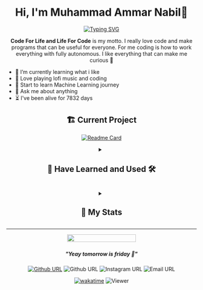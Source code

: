<div align="center">

<h1>Hi, I'm Muhammad Ammar Nabil👋</h1>

[![Typing SVG](https://readme-typing-svg.demolab.com?font=Consolas&color=2EF77D&center=true&vCenter=true&width=435&lines=%F0%9F%93%8A+Data+Enthusiast;%F0%9F%92%BB+Backend+Developer;%F0%9F%93%84+Love+with+Data)](https://git.io/typing-svg)

</div>
<div align="center">

**Code For Life and Life For Code** is my motto. I really love code and make programs that can be useful for everyone. For me coding is how to work everything with fully autonomous. I like everything that can make me curious 🔬

</div>

- 🌱 I’m currently learning what i like
- 🎵 Love playing lofi music and coding
- 🧿 Start to learn Machine Learning journey
- 💬 Ask me about anything
- ⏳ I've been alive for 7832 days
  </br>

<div align="center">

## 🏗 Current Project

[![Readme Card](https://github-readme-stats.vercel.app/api/pin/?username=manabil&repo=Dectma&show_owner=true&theme=tokyonight&bg_color=151515&title_color=fb8c00&text_color=ffffff&icon_color=39d353&border_color=151515)](https://github.com/manabil/Dectma)
</br>

<details>

<summary><h2>🔎 Have Learned and Used 🛠</h2></summary>

<details>
    
<summary><h3>Programming Language</h3></summary>

<a href="https://www.php.net" target="_blank" rel="noreferrer"> <img src="https://raw.githubusercontent.com/devicons/devicon/master/icons/php/php-original.svg" alt="php" width="40" height="40"/> </a>
<a href="https://www.python.org" target="_blank" rel="noreferrer"> <img src="https://raw.githubusercontent.com/devicons/devicon/master/icons/python/python-original.svg" alt="python" width="40" height="40"/> </a>
<a href="https://www.java.com" target="_blank" rel="noreferrer"> <img src="https://raw.githubusercontent.com/devicons/devicon/master/icons/java/java-original.svg" alt="java" width="40" height="40"/> </a>
<a href="https://developer.mozilla.org/en-US/docs/Web/JavaScript" target="_blank" rel="noreferrer"> <img src="https://raw.githubusercontent.com/devicons/devicon/master/icons/javascript/javascript-original.svg" alt="javascript" width="40" height="40"/>
<a href="https://www.w3schools.com/cpp/" target="_blank" rel="noreferrer"> <img src="https://raw.githubusercontent.com/devicons/devicon/master/icons/cplusplus/cplusplus-original.svg" alt="cplusplus" width="40" height="40"/> </a>

</details>
 
<details>

<summary><h3>Web Framework</h3></summary>

</a> <a href="https://laravel.com/" target="_blank" rel="noreferrer"> <img src="https://raw.githubusercontent.com/devicons/devicon/master/icons/laravel/laravel-plain-wordmark.svg" alt="laravel" width="40" height="40"/> </a>
<a href="https://codeigniter.com" target="_blank" rel="noreferrer"> <img src="https://cdn.worldvectorlogo.com/logos/codeigniter.svg" alt="codeigniter" width="40" height="40"/> </a>
<a href="https://github.com/hapijs/hapi" target="_blank" rel="noreferrer"> <img src="https://raw.githubusercontent.com/hapijs/assets/master/images/hapi.png" alt="hapijs" width="60" height="40"/> </a>

</details>
 
<details>

<summary><h3>Web Development</h3></summary>

<a href="https://nodejs.org/en/" target="_blank" rel="noreferrer"> <img src="https://nodejs.org/static/images/logo.svg" alt="nodejs" width="100" height="40"/> </a>
<a href="https://www.w3.org/html/" target="_blank" rel="noreferrer"> <img src="https://raw.githubusercontent.com/devicons/devicon/master/icons/html5/html5-original-wordmark.svg" alt="html5" width="40" height="40"/> </a>
<a href="https://www.w3schools.com/css/" target="_blank" rel="noreferrer"> <img src="https://raw.githubusercontent.com/devicons/devicon/master/icons/css3/css3-original-wordmark.svg" alt="css3" width="40" height="40"/> </a>
<a href="https://getbootstrap.com" target="_blank" rel="noreferrer"> <img src="https://raw.githubusercontent.com/devicons/devicon/master/icons/bootstrap/bootstrap-plain-wordmark.svg" alt="bootstrap" width="40" height="40"/> </a>
<a href="https://www.chartjs.org" target="_blank" rel="noreferrer"> <img src="https://www.chartjs.org/media/logo-title.svg" alt="chartjs" width="40" height="40"/> </a>

</details>

<details>

<summary><h3>Database</h3></summary>

<a href="https://www.mysql.com/" target="_blank" rel="noreferrer"> <img src="https://raw.githubusercontent.com/devicons/devicon/master/icons/mysql/mysql-original-wordmark.svg" alt="mysql" width="40" height="40"/> </a>
<a href="https://www.postgresql.org/" target="_blank" rel="noreferrer"> <img src="https://www.postgresql.org/media/img/about/press/elephant.png" alt="postgre" width="40" height="40"/> </a>

</details>

<details>

<summary><h3>Tool and Utilities</h3></summary>

<a href="https://code.visualstudio.com/" target="_blank" rel="noreferrer"> <img src="https://code.visualstudio.com/assets/images/code-stable.png" alt="vscode" width="40" height="40"/> </a>
<a href="https://colab.research.google.com" target="_blank" rel="noreferrer"> <img src="https://colab.research.google.com/img/colab_favicon_256px.png" alt="colab" width="40" height="40"/> </a>
<a href="https://git-scm.com/" target="_blank" rel="noreferrer"> <img src="https://www.vectorlogo.zone/logos/git-scm/git-scm-icon.svg" alt="git" width="40" height="40"/> </a>
<a href="https://www.figma.com/" target="_blank" rel="noreferrer"> <img src="https://www.vectorlogo.zone/logos/figma/figma-icon.svg" alt="figma" width="40" height="40"/> </a>
<a href="https://www.gnu.org/software/bash/" target="_blank" rel="noreferrer"> <img src="https://www.vectorlogo.zone/logos/gnu_bash/gnu_bash-icon.svg" alt="bash" width="40" height="40"/> </a>
<a href="https://www.mathworks.com/" target="_blank" rel="noreferrer"> <img src="https://upload.wikimedia.org/wikipedia/commons/2/21/Matlab_Logo.png" alt="matlab" width="40" height="40"/> </a>
<a href="https://www.qt.io/" target="_blank" rel="noreferrer"> <img src="https://upload.wikimedia.org/wikipedia/commons/0/0b/Qt_logo_2016.svg" alt="qt" width="40" height="40"/> </a>
<a href="https://www.arduino.cc/" target="_blank" rel="noreferrer"> <img src="https://cdn.worldvectorlogo.com/logos/arduino-1.svg" alt="arduino" width="40" height="40"/> </a>
<a href="https://www.pygame.org/" target="_blank" rel="noreferrer"> <img src="https://www.pygame.org/images/logo_lofi.png" alt="pygame" width="100" height="40"/> </a>

</details>

<details>

<summary><h3>Machine Learning</h3></summary>

<a href="https://www.tensorflow.org" target="_blank" rel="noreferrer"> <img src="https://www.vectorlogo.zone/logos/tensorflow/tensorflow-icon.svg" alt="tensorflow" width="40" height="40"/> </a>
<a href="https://keras.io/" target="_blank" rel="noreferrer"> <img src="https://github.com/valohai/ml-logos/blob/master/keras.svg" alt="keras" width="40" height="40"/> </a>
<a href="https://matplotlib.org/" target="_blank" rel="noreferrer"> <img src="https://github.com/valohai/ml-logos/blob/master/matplotlib.svg" alt="matplotlib" width="100" height="40"/> </a>
<a href="https://pandas.pydata.org/" target="_blank" rel="noreferrer"> <img src="https://raw.githubusercontent.com/devicons/devicon/2ae2a900d2f041da66e950e4d48052658d850630/icons/pandas/pandas-original.svg" alt="pandas" width="40" height="40"/> </a>
<a href="https://numpy.org/" target="_blank" rel="noreferrer"> <img src="https://numpy.org/images/logo.svg" alt="numpy" width="40" height="40"/> </a>
<a href="https://scikit-learn.org/stable/" target="_blank" rel="noreferrer"> <img src="https://scikit-learn.org/stable/_static/scikit-learn-logo-small.png" alt="scikitlearn" width="100" height="40"/> </a>
<a href="https://seaborn.pydata.org/" target="_blank" rel="noreferrer"> <img src="https://seaborn.pydata.org/_static/logo-wide-lightbg.svg" alt="seaborn" width="100" height="40"/> </a>

</details>

</div>

</details>

</br>

<div align="center">

<details>

<summary><h2>📃 My Stats</h2></summary>

![Top Langs](https://github-readme-stats.vercel.app/api/top-langs/?username=manabil&layout=compact&theme=tokyonight&bg_color=0d1117&title_color=fb8c00&text_color=ffffff&langs_count=10&border_color=0d1117)&nbsp;&nbsp;&nbsp;
![Manabil's GitHub stats](https://github-readme-stats.vercel.app/api?username=manabil&include_all_commits=true&count_private=true&show_icons=true&theme=tokyonight&bg_color=0d1117&title_color=fb8c00&text_color=ffffff&icon_color=39d353&border_color=0d1117)

<p><img align="center" src="https://github-readme-streak-stats.herokuapp.com/?user=manabil&theme=dark&bg_color=0d1117" alt="manabil" /></p>

![](https://activity-graph.herokuapp.com/graph?username=manabil&theme=gotham)

</details>

</div>

<div align="center">

---

<img src="https://i.pinimg.com/originals/15/e7/e3/15e7e300166c962d3b8a22f60b5cac9e.gif"  width=60% height=40%>
<h5><i>"Yeay tomorrow is friday 😬"</i></h5>


[![Github URL](https://img.shields.io/twitter/url?color=24292e&label=manabil&logo=github&style=flat-square&url=https://github.com/manabil)](https://github.com/manabil)
![Github URL](https://img.shields.io/twitter/url?color=24292e&label=pureism&logo=github&style=flat-square&url=https://github.com/pureism)
![Instagram URL](https://img.shields.io/twitter/url?color=e4405f&label=%40ammar__nabil&logo=instagram&style=flat-square&url=https://instagram.com/ammar__nabil)
![Email URL](https://img.shields.io/twitter/url?color=ea4335&label=mammarnabil%40gmail.com&logo=gmail&style=flat-square&url=https%3A%2F%2Fgmail.com)

[![wakatime](https://wakatime.com/badge/user/3728d51b-5754-4c6c-8d6d-9a2640430efe.svg)](https://wakatime.com/@3728d51b-5754-4c6c-8d6d-9a2640430efe)
![Viewer](https://komarev.com/ghpvc/?username=manabil)

</div>
